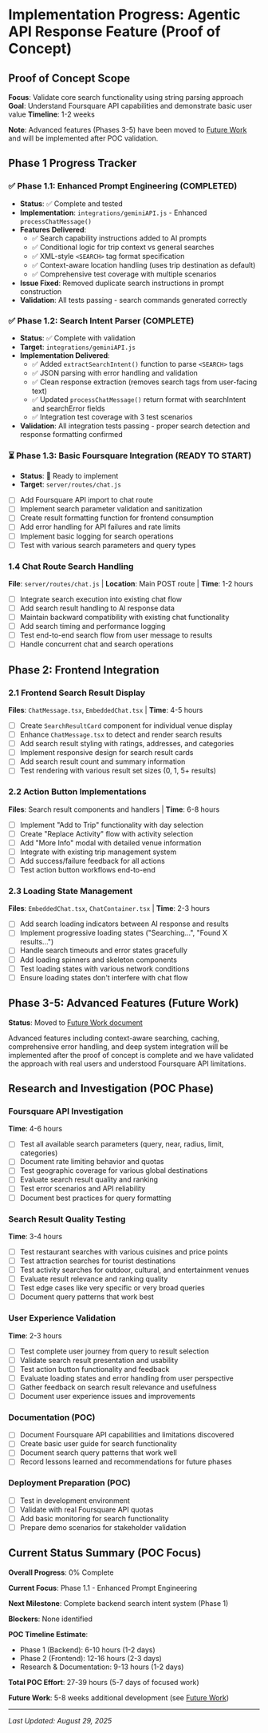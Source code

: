 # Implementation Progress: Agentic API Response Feature (Proof of Concept)

## Proof of Concept Scope

**Focus**: Validate core search functionality using string parsing approach
**Goal**: Understand Foursquare API capabilities and demonstrate basic user value
**Timeline**: 1-2 weeks

**Note**: Advanced features (Phases 3-5) have been moved to [Future Work](./future_work.md) and will be implemented after POC validation.

## Phase 1 Progress Tracker

### ✅ Phase 1.1: Enhanced Prompt Engineering (COMPLETED)
- **Status**: ✅ Complete and tested
- **Implementation**: `integrations/geminiAPI.js` - Enhanced `processChatMessage()`
- **Features Delivered**:
  - ✅ Search capability instructions added to AI prompts
  - ✅ Conditional logic for trip context vs general searches  
  - ✅ XML-style `<SEARCH>` tag format specification
  - ✅ Context-aware location handling (uses trip destination as default)
  - ✅ Comprehensive test coverage with multiple scenarios
- **Issue Fixed**: Removed duplicate search instructions in prompt construction
- **Validation**: All tests passing - search commands generated correctly

### ✅ Phase 1.2: Search Intent Parser (COMPLETE)
- **Status**: ✅ Complete with validation  
- **Target**: `integrations/geminiAPI.js`
- **Implementation Delivered**:
  - ✅ Added `extractSearchIntent()` function to parse `<SEARCH>` tags
  - ✅ JSON parsing with error handling and validation
  - ✅ Clean response extraction (removes search tags from user-facing text)
  - ✅ Updated `processChatMessage()` return format with searchIntent and searchError fields
  - ✅ Integration test coverage with 3 test scenarios
- **Validation**: All integration tests passing - proper search detection and response formatting confirmed

### ⏳ Phase 1.3: Basic Foursquare Integration (READY TO START)
- **Status**: 🔄 Ready to implement
- **Target**: `server/routes/chat.js`
- [ ] Add Foursquare API import to chat route
- [ ] Implement search parameter validation and sanitization
- [ ] Create result formatting function for frontend consumption
- [ ] Add error handling for API failures and rate limits
- [ ] Implement basic logging for search operations
- [ ] Test with various search parameters and query types

### 1.4 Chat Route Search Handling
**File**: `server/routes/chat.js` | **Location**: Main POST route | **Time**: 1-2 hours
- [ ] Integrate search execution into existing chat flow
- [ ] Add search result handling to AI response data
- [ ] Maintain backward compatibility with existing chat functionality
- [ ] Add search timing and performance logging
- [ ] Test end-to-end search flow from user message to results
- [ ] Handle concurrent chat and search operations

## Phase 2: Frontend Integration

### 2.1 Frontend Search Result Display
**Files**: `ChatMessage.tsx`, `EmbeddedChat.tsx` | **Time**: 4-5 hours
- [ ] Create `SearchResultCard` component for individual venue display
- [ ] Enhance `ChatMessage.tsx` to detect and render search results
- [ ] Add search result styling with ratings, addresses, and categories
- [ ] Implement responsive design for search result cards
- [ ] Add search result count and summary information
- [ ] Test rendering with various result set sizes (0, 1, 5+ results)

### 2.2 Action Button Implementations
**Files**: Search result components and handlers | **Time**: 6-8 hours
- [ ] Implement "Add to Trip" functionality with day selection
- [ ] Create "Replace Activity" flow with activity selection
- [ ] Add "More Info" modal with detailed venue information
- [ ] Integrate with existing trip management system
- [ ] Add success/failure feedback for all actions
- [ ] Test action button workflows end-to-end

### 2.3 Loading State Management
**Files**: `EmbeddedChat.tsx`, `ChatContainer.tsx` | **Time**: 2-3 hours
- [ ] Add search loading indicators between AI response and results
- [ ] Implement progressive loading states ("Searching...", "Found X results...")
- [ ] Handle search timeouts and error states gracefully
- [ ] Add loading spinners and skeleton components
- [ ] Test loading states with various network conditions
- [ ] Ensure loading states don't interfere with chat flow

## Phase 3-5: Advanced Features (Future Work)

**Status**: Moved to [Future Work document](./future_work.md)

Advanced features including context-aware searching, caching, comprehensive error handling, and deep system integration will be implemented after the proof of concept is complete and we have validated the approach with real users and understood Foursquare API limitations.

## Research and Investigation (POC Phase)

### Foursquare API Investigation
**Time**: 4-6 hours
- [ ] Test all available search parameters (query, near, radius, limit, categories)
- [ ] Document rate limiting behavior and quotas
- [ ] Test geographic coverage for various global destinations
- [ ] Evaluate search result quality and ranking
- [ ] Test error scenarios and API reliability
- [ ] Document best practices for query formatting

### Search Result Quality Testing
**Time**: 3-4 hours
- [ ] Test restaurant searches with various cuisines and price points
- [ ] Test attraction searches for tourist destinations
- [ ] Test activity searches for outdoor, cultural, and entertainment venues
- [ ] Evaluate result relevance and ranking quality
- [ ] Test edge cases like very specific or very broad queries
- [ ] Document query patterns that work best

### User Experience Validation
**Time**: 2-3 hours
- [ ] Test complete user journey from query to result selection
- [ ] Validate search result presentation and usability
- [ ] Test action button functionality and feedback
- [ ] Evaluate loading states and error handling from user perspective
- [ ] Gather feedback on search result relevance and usefulness
- [ ] Document user experience issues and improvements

### Documentation (POC)
- [ ] Document Foursquare API capabilities and limitations discovered
- [ ] Create basic user guide for search functionality
- [ ] Document search query patterns that work well
- [ ] Record lessons learned and recommendations for future phases

### Deployment Preparation (POC)
- [ ] Test in development environment
- [ ] Validate with real Foursquare API quotas
- [ ] Add basic monitoring for search functionality
- [ ] Prepare demo scenarios for stakeholder validation

## Current Status Summary (POC Focus)

**Overall Progress**: 0% Complete

**Current Focus**: Phase 1.1 - Enhanced Prompt Engineering

**Next Milestone**: Complete backend search intent system (Phase 1)

**Blockers**: None identified

**POC Timeline Estimate**: 
- Phase 1 (Backend): 6-10 hours (1-2 days)
- Phase 2 (Frontend): 12-16 hours (2-3 days)  
- Research & Documentation: 9-13 hours (1-2 days)

**Total POC Effort**: 27-39 hours (5-7 days of focused work)

**Future Work**: 5-8 weeks additional development (see [Future Work](./future_work.md))

---

*Last Updated: August 29, 2025*
